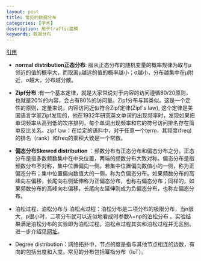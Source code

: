 ```yaml
---
layout: post
title: 常见的数据分布
categories: [学术]
description: 用于traffic建模
keywords: 数据分布
---
```


[引用](http://blog.sina.com.cn/s/blog_5caa94a001014x42.html)

* **normal distribution正态分布**:  服从正态分布的随机变量的概率规律为取与μ邻近的值的概率大，而取离μ越远的值的概率越小；σ越小，分布越集中在μ附近，σ越大，分布越分散。

* **Zipf分布** :有一个基本定律，就是大家常说对于内容的访问遵循80/20原则，也就是20%的内容，会占有80%的访问量。Zipf分布与其类似。这是一个定性的原则，定量来说，内容访问近似符合Zipf定律(Zipf's law), 这个定律是美国语言学家Zipf发现的，他在1932年研究英文单词的出现频率时，发现如果把单词频率从高到低的次序排列，每个单词出现频率和它的符号访问排名存在简单反比关系。zipf law：在给定的语料中，对于任意一个term，其频度(freq)的排名（rank）和freq的乘积大致是一个常数。

* **偏态分布Skewed distribution** ：频数分布有正态分布和偏态分布之分。正态分布是指多数频数集中在中央位置，两端的频数分布大致对称。偏态分布是指频数分布不对称，集中位置偏向一侧。若集中位置偏向数值小的一侧，称为正偏态分布；集中位置偏向数值大的一侧，称为负偏态分布。如果频数分布的高峰向左偏移，长尾向右侧延伸称为正偏态分布，也称右偏态分布；同样的，如果频数分布的高峰向右偏移，长尾向左延伸则成为负偏态分布，也称左偏态分布。

* 泊松过程、泊松分布与 泊松点过程：泊松分布是二项分布的极限分布，当n很大，p很小时，二项分布就可以近似地看成时参数λ=np的泊松分布 。实验结果满足泊松分布的实验即为泊松过程。泊松点过程其实和泊松过程并无区别。 进一步介绍见[网址](https://www.cnblogs.com/jwmeng/p/7698651.html)。

* Degree distribution：网络拓扑中，节点的度是指与其他节点相连的边数，有向的包括出度和入度。常见的分布包括幂指分布（IoT）。

  